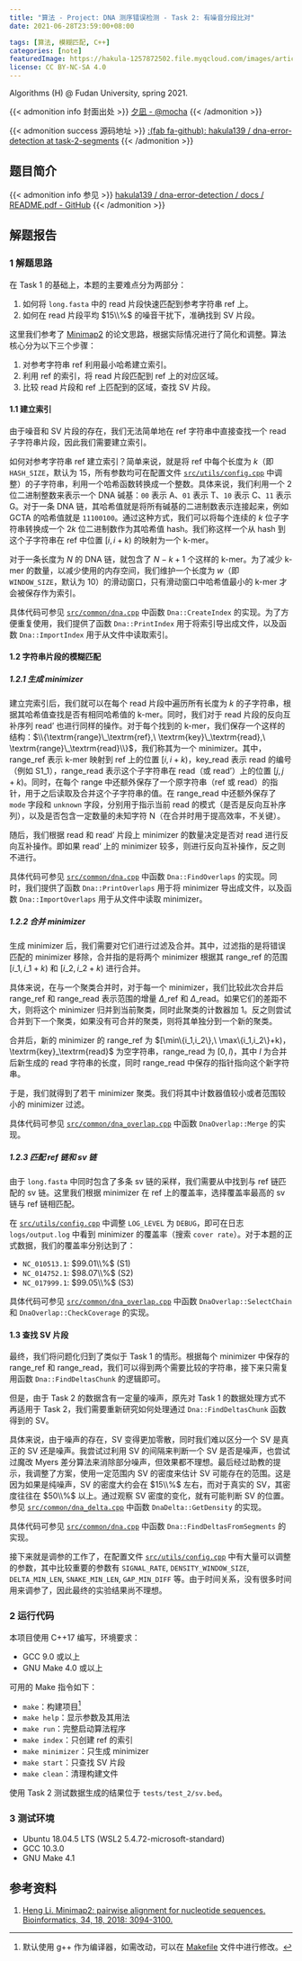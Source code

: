 ```yaml
---
title: "算法 - Project: DNA 测序错误检测 - Task 2: 有噪音分段比对"
date: 2021-06-28T23:59:00+08:00

tags: [算法, 模糊匹配, C++]
categories: [note]
featuredImage: https://hakula-1257872502.file.myqcloud.com/images/article-covers/89979147.webp
license: CC BY-NC-SA 4.0
---
```


Algorithms (H) @ Fudan University, spring 2021.

<!--more-->

{{< admonition info 封面出处 >}}
[夕凪 - @mocha](https://www.pixiv.net/artworks/89979147)
{{< /admonition >}}

{{< admonition success 源码地址 >}}
[:(fab fa-github):  hakula139 / dna-error-detection at task-2-segments](https://github.com/hakula139/dna-error-detection/tree/task-2-segments)
{{< /admonition >}}

## 题目简介

{{< admonition info 参见 >}}
[hakula139 / dna-error-detection / docs / README.pdf - GitHub](https://github.com/hakula139/dna-error-detection/blob/master/docs/README.pdf)
{{< /admonition >}}

## 解题报告

### 1 解题思路

在 Task 1 的基础上，本题的主要难点分为两部分：

1. 如何将 `long.fasta` 中的 $\textrm{read}$ 片段快速匹配到参考字符串 $\textrm{ref}$ 上。
2. 如何在 $\textrm{read}$ 片段平均 $15\\%$ 的噪音干扰下，准确找到 SV 片段。

这里我们参考了 [Minimap2][minimap2] 的论文思路，根据实际情况进行了简化和调整。算法核心分为以下三个步骤：

1. 对参考字符串 $\textrm{ref}$ 利用最小哈希建立索引。
2. 利用 $\textrm{ref}$ 的索引，将 $\textrm{read}$ 片段匹配到 $\textrm{ref}$ 上的对应区域。
3. 比较 $\textrm{read}$ 片段和 $\textrm{ref}$ 上匹配到的区域，查找 SV 片段。

#### 1.1 建立索引

由于噪音和 SV 片段的存在，我们无法简单地在 $\textrm{ref}$ 字符串中直接查找一个 $\textrm{read}$ 子字符串片段，因此我们需要建立索引。

如何对参考字符串 $\textrm{ref}$ 建立索引？简单来说，就是将 $\textrm{ref}$ 中每个长度为 $k$（即 `HASH_SIZE`，默认为 $15$，所有参数均可在配置文件 [`src/utils/config.cpp`][config.cpp] 中调整）的子字符串，利用一个哈希函数转换成一个整数。具体来说，我们利用一个 2 位二进制整数来表示一个 DNA 碱基：$\mathtt{00}$ 表示 $\textrm{A}$、$\mathtt{01}$ 表示 $\textrm{T}$、$\mathtt{10}$ 表示 $\textrm{C}$、$\mathtt{11}$ 表示 $\textrm{G}$。对于一条 DNA 链，其哈希值就是将所有碱基的二进制数表示连接起来，例如 $\textrm{GCTA}$ 的哈希值就是 $\mathtt{11100100}$。通过这种方式，我们可以将每个连续的 $k$ 位子字符串转换成一个 $2k$ 位二进制数作为其哈希值 $\textrm{hash}$。我们称这样一个从 $\textrm{hash}$ 到这个子字符串在 $\textrm{ref}$ 中位置 $[i,i+k)$ 的映射为一个 $\textrm{k-mer}$。

对于一条长度为 $N$ 的 DNA 链，就包含了 $N-k+1$ 个这样的 $\textrm{k-mer}$。为了减少 $\textrm{k-mer}$ 的数量，以减少使用的内存空间，我们维护一个长度为 $w$（即 `WINDOW_SIZE`，默认为 $10$）的滑动窗口，只有滑动窗口中哈希值最小的 $\textrm{k-mer}$ 才会被保存作为索引。

具体代码可参见 [`src/common/dna.cpp`][dna.cpp:187] 中函数 `Dna::CreateIndex` 的实现。为了方便重复使用，我们提供了函数 `Dna::PrintIndex` 用于将索引导出成文件，以及函数 `Dna::ImportIndex` 用于从文件中读取索引。

#### 1.2 字符串片段的模糊匹配

##### 1.2.1 生成 minimizer

建立完索引后，我们就可以在每个 $\textrm{read}$ 片段中遍历所有长度为 $k$ 的子字符串，根据其哈希值查找是否有相同哈希值的 $\textrm{k-mer}$。同时，我们对于 $\textrm{read}$ 片段的反向互补序列 $\textrm{read'}$ 也进行同样的操作。对于每个找到的 $\textrm{k-mer}$，我们保存一个这样的结构：$\\{\textrm{range}\_\textrm{ref},\ \textrm{key}\_\textrm{read},\ \textrm{range}\_\textrm{read}\\}$，我们称其为一个 $\textrm{minimizer}$。其中，$\textrm{range}\_\textrm{ref}$ 表示 $\textrm{k-mer}$ 映射到 $\textrm{ref}$ 上的位置 $[i,i+k)$，$\textrm{key}\_\textrm{read}$ 表示 $\textrm{read}$ 的编号（例如 $\textrm{S1}\_1$），$\textrm{range}\_\textrm{read}$ 表示这个子字符串在 $\textrm{read}$（或 $\textrm{read'}$）上的位置 $[j,j+k)$。同时，在每个 $\textrm{range}$ 中还额外保存了一个原字符串（$\textrm{ref}$ 或 $\textrm{read}$）的指针，用于之后读取及合并这个子字符串的值。在 $\textrm{range}\_\textrm{read}$ 中还额外保存了 `mode` 字段和 `unknown` 字段，分别用于指示当前 $\textrm{read}$ 的模式（是否是反向互补序列），以及是否包含一定数量的未知字符 $\textrm{N}$（在合并时用于提高效率，不关键）。

随后，我们根据 $\textrm{read}$ 和 $\textrm{read'}$ 片段上 $\textrm{minimizer}$ 的数量决定是否对 $\textrm{read}$ 进行反向互补操作。即如果 $\textrm{read'}$ 上的 $\textrm{minimizer}$ 较多，则进行反向互补操作，反之则不进行。

具体代码可参见 [`src/common/dna.cpp`][dna.cpp:250] 中函数 `Dna::FindOverlaps` 的实现。同时，我们提供了函数 `Dna::PrintOverlaps` 用于将 $\textrm{minimizer}$ 导出成文件，以及函数 `Dna::ImportOverlaps` 用于从文件中读取 $\textrm{minimizer}$。

##### 1.2.2 合并 minimizer

生成 $\textrm{minimizer}$ 后，我们需要对它们进行过滤及合并。其中，过滤指的是将错误匹配的 $\textrm{minimizer}$ 移除，合并指的是将两个 $\textrm{minimizer}$ 根据其 $\textrm{range}\_\textrm{ref}$ 的范围 $[i\_1,i\_1+k)$ 和 $[i\_2,i\_2+k)$ 进行合并。

具体来说，在与一个聚类合并时，对于每一个 $\textrm{minimizer}$，我们比较此次合并后 $\textrm{range}\_\textrm{ref}$ 和 $\textrm{range}\_\textrm{read}$ 表示范围的增量 $\Delta\_\textrm{ref}$ 和 $\Delta\_\textrm{read}$。如果它们的差距不大，则将这个 $\textrm{minimizer}$ 归并到当前聚类，同时此聚类的计数器加 $1$。反之则尝试合并到下一个聚类，如果没有可合并的聚类，则将其单独分到一个新的聚类。

合并后，新的 $\textrm{minimizer}$ 的 $\textrm{range}\_\textrm{ref}$ 为 $[\min\\{i\_1,i\_2\\\},\ \max\\{i\_1,i\_2\\\}+k)$，$\textrm{key}\_\textrm{read}$ 为空字符串，$\textrm{range}\_\textrm{read}$ 为 $[0,l)$，其中 $l$ 为合并后新生成的 $\textrm{read}$ 字符串的长度，同时 $\textrm{range}\_\textrm{read}$ 中保存的指针指向这个新字符串。

于是，我们就得到了若干 $\textrm{minimizer}$ 聚类。我们将其中计数器值较小或者范围较小的 $\textrm{minimizer}$ 过滤。

具体代码可参见 [`src/common/dna_overlap.cpp`][dna_overlap.cpp:44] 中函数 `DnaOverlap::Merge` 的实现。

##### 1.2.3 匹配 ref 链和 sv 链

由于 `long.fasta` 中同时包含了多条 $\textrm{sv}$ 链的采样，我们需要从中找到与 $\textrm{ref}$ 链匹配的 $\textrm{sv}$ 链。这里我们根据 $\textrm{minimizer}$ 在 $\textrm{ref}$ 上的覆盖率，选择覆盖率最高的 $\textrm{sv}$ 链与 $\textrm{ref}$ 链相匹配。

在 [`src/utils/config.cpp`][config.cpp] 中调整 `LOG_LEVEL` 为 `DEBUG`，即可在日志 `logs/output.log` 中看到 $\textrm{minimizer}$ 的覆盖率（搜索 `cover rate`）。对于本题的正式数据，我们的覆盖率分别达到了：

- `NC_010513.1`: $99.01\\%$ ($\textrm{S1}$)
- `NC_014752.1`: $98.07\\%$ ($\textrm{S2}$)
- `NC_017999.1`: $99.05\\%$ ($\textrm{S3}$)

具体代码可参见 [`src/common/dna_overlap.cpp`][dna_overlap.cpp:116] 中函数 `DnaOverlap::SelectChain` 和 `DnaOverlap::CheckCoverage` 的实现。

#### 1.3 查找 SV 片段

最终，我们将问题化归到了类似于 Task 1 的情形。根据每个 $\textrm{minimizer}$ 中保存的 $\textrm{range}\_\textrm{ref}$ 和 $\textrm{range}\_\textrm{read}$，我们可以得到两个需要比较的字符串，接下来只需复用函数 `Dna::FindDeltasChunk` 的逻辑即可。

但是，由于 Task 2 的数据含有一定量的噪声，原先对 Task 1 的数据处理方式不再适用于 Task 2，我们需要重新研究如何处理通过 `Dna::FindDeltasChunk` 函数得到的 SV。

具体来说，由于噪声的存在，SV 变得更加零散，同时我们难以区分一个 SV 是真正的 SV 还是噪声。我尝试过利用 SV 的间隔来判断一个 SV 是否是噪声，也尝试过魔改 Myers 差分算法来消除部分噪声，但效果都不理想。最后经过助教的提示，我调整了方案，使用一定范围内 SV 的密度来估计 SV 可能存在的范围。这是因为如果是纯噪声，SV 的密度大约会在 $15\\%$ 左右，而对于真实的 SV，其密度往往在 $50\\%$ 以上。通过观察 SV 密度的变化，就有可能判断 SV 的位置。参见 [`src/common/dna_delta.cpp`][dna_delta.cpp:125] 中函数 `DnaDelta::GetDensity` 的实现。

具体代码可参见 [`src/common/dna.cpp`][dna.cpp:368] 中函数 `Dna::FindDeltasFromSegments` 的实现。

接下来就是调参的工作了，在配置文件 [`src/utils/config.cpp`][config.cpp] 中有大量可以调整的参数，其中比较重要的参数有 `SIGNAL_RATE`, `DENSITY_WINDOW_SIZE`, `DELTA_MIN_LEN`, `SNAKE_MIN_LEN`, `GAP_MIN_DIFF` 等。由于时间关系，没有很多时间用来调参了，因此最终的实验结果尚不理想。

### 2 运行代码

本项目使用 C++17 编写，环境要求：

- GCC 9.0 或以上
- GNU Make 4.0 或以上

可用的 Make 指令如下：

- `make`：构建项目[^cc]
- `make help`：显示参数及其用法
- `make run`：完整启动算法程序
- `make index`：只创建 $\textrm{ref}$ 的索引
- `make minimizer`：只生成 $\textrm{minimizer}$
- `make start`：只查找 SV 片段
- `make clean`：清理构建文件

使用 Task 2 测试数据生成的结果位于 `tests/test_2/sv.bed`。

### 3 测试环境

- Ubuntu 18.04.5 LTS (WSL2 5.4.72-microsoft-standard)
- GCC 10.3.0
- GNU Make 4.1

## 参考资料

1. [Heng Li. Minimap2: pairwise alignment for nucleotide sequences. Bioinformatics, 34, 18, 2018: 3094-3100.][minimap2]

[minimap2]: https://doi.org/10.1093/bioinformatics/bty191
[config.cpp]: https://github.com/hakula139/dna-error-detection/blob/task-2-segments/src/utils/config.cpp
[dna.cpp:187]: https://github.com/hakula139/dna-error-detection/blob/task-2-segments/src/common/dna.cpp#L187
[dna.cpp:250]: https://github.com/hakula139/dna-error-detection/blob/task-2-segments/src/common/dna.cpp#L250
[dna.cpp:368]: https://github.com/hakula139/dna-error-detection/blob/task-2-segments/src/common/dna.cpp#L368
[dna_overlap.cpp:44]: https://github.com/hakula139/dna-error-detection/blob/task-2-segments/src/common/dna_overlap.cpp#L44
[dna_overlap.cpp:116]: https://github.com/hakula139/dna-error-detection/blob/task-2-segments/src/common/dna_overlap.cpp#L116
[dna_delta.cpp:125]: https://github.com/hakula139/dna-error-detection/blob/task-2-segments/src/common/dna_delta.cpp#L125
[makefile:20]: https://github.com/hakula139/dna-error-detection/blob/task-2-segments/Makefile#L20

[^cc]: 默认使用 g++ 作为编译器，如需改动，可以在 [Makefile][makefile:20] 文件中进行修改。
